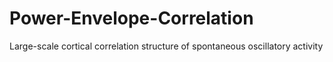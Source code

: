 # Power-Envelope-Correlation

Large-scale cortical correlation structure of
spontaneous oscillatory activity
